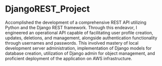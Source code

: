 # DjangoREST_Project

Accomplished the development of a comprehensive REST API utilizing Python and the Django REST framework. Through this endeavor, I engineered an operational API capable of facilitating user profile creation, updates, deletions, and management, alongside authentication functionality through usernames and passwords. This involved mastery of local development server administration, implementation of Django models for database creation, utilization of Django admin for object management, and proficient deployment of the application on AWS infrastructure.
